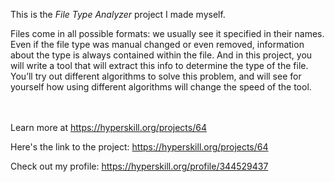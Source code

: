 This is the *File Type Analyzer* project I made myself.


<p>Files come in all possible formats: we usually see it specified in their names. Even if the file type was manual changed or even removed, information about the type is always contained within the file. And in this project, you will write a tool that will extract this info to determine the type of the file. You’ll try out different algorithms to solve this problem, and will see for yourself how using different algorithms will change the speed of the tool.</p><br/><br/>Learn more at <a href="https://hyperskill.org/projects/64?utm_source=ide&utm_medium=ide&utm_campaign=ide&utm_content=project-card">https://hyperskill.org/projects/64</a>

Here's the link to the project: https://hyperskill.org/projects/64

Check out my profile: https://hyperskill.org/profile/344529437